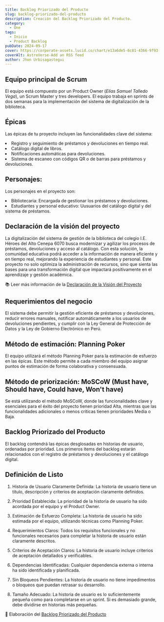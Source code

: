 ```yaml
---
title: Backlog Priorizado del Producto
slug: backlog-priorizado-del-producto
description: Creación del Backlog Priorizado del Producto.
category:
  - One
tags:
  - Inicio
  - Product Backlog
pubDate: 2024-09-17
cover: https://corporate-assets.lucid.co/chart/e13a6de5-6c81-4366-9f93-f71d06e69bf7.png?v=1707837575540
coverAlt: AstroVerse-Add an RSS feed
author: Jhon Urbisagastegui
---
```


## Equipo principal de Scrum

El equipo está compuesto por un Product Owner (*Elías Samuel Talledo Vega*), un Scrum Master y tres developers. El equipo trabaja en sprints de dos semanas para la implementación del sistema de digitalización de la biblioteca.

## Épicas

Las épicas de tu proyecto incluyen las funcionalidades clave del sistema:
<li>Registro y seguimiento de préstamos y devoluciones en tiempo real.</li>
<li>Catálogo digital de libros.</li>
<li>Notificaciones automáticas para devoluciones.</li>
<li>Sistema de escaneo con códigos QR o de barras para préstamos y devoluciones.</li>

## Personajes:

Los personajes en el proyecto son:
<li>Bibliotecaria: Encargada de gestionar los préstamos y devoluciones.</li>
<li>Estudiantes y personal educativo: Uusuarios del catálogo digital y del sistema de préstamos.</li>

## Declaración de la visión del proyecto

La digitalización del sistema de gestión de la biblioteca del colegio I.E. Héroes del Alto Cenepa 6070 busca modernizar y agilizar los procesos de préstamos, devoluciones y acceso al catálogo. Con esta solución, la comunidad educativa podrá acceder a la información de manera eficiente y en tiempo real, mejorando la experiencia de estudiantes y personal. Este proyecto no solo optimiza la administración de recursos, sino que sienta las bases para una transformación digital que impactará positivamente en el aprendizaje y gestión académica.

📚 Leer más información de la [Declaración de la Visión del Proyecto](https://drive.google.com/file/d/15KNadJ54EG1EIMHjFxcIphKOJemWNUdY/view?usp=sharing)

## Requerimientos del negocio

El sistema debe permitir la gestión eficiente de préstamos y devoluciones, reducir errores manuales, notificar automáticamente a los usuarios de devoluciones pendientes, y cumplir con la Ley General de Protección de Datos y la Ley de Gobierno Electrónico en Perú.

## Método de estimación: Planning Poker

El equipo utilizará el método Planning Poker para la estimación de esfuerzo en las épicas. Este método permite a cada miembro del equipo asignar puntos de estimación de forma colaborativa y consensuada.

## Método de priorización: MoSCoW (Must have, Should have, Could have, Won't have)

Se está utilizando el método MoSCoW, donde las funcionalidades clave y esenciales para el éxito del proyecto tienen prioridad Alta, mientras que las funcionalidades adicionales o menos críticas tienen prioridades Media o Baja.

## Backlog Priorizado del Producto

El backlog contendrá las épicas desglosadas en historias de usuario, ordenadas por prioridad. Los primeros ítems del backlog estarán relacionados con el registro de préstamos y devoluciones y el catálogo digital.

## Definición de Listo

1. Historia de Usuario Claramente Definida: La historia de usuario tiene un título, descripción y criterios de aceptación claramente definidos.

2. Prioridad Establecida: La prioridad de la historia de usuario ha sido acordada por el equipo y el Product Owner.

3. Estimación de Esfuerzo Completa: La historia de usuario ha sido estimada por el equipo, utilizando técnicas como Planning Poker.

4. Requerimientos Claros: Todos los requisitos funcionales y no funcionales necesarios para completar la historia de usuario están claramente descritos.

5. Criterios de Aceptación Claros: La historia de usuario incluye criterios de aceptación detallados y verificables.

6. Dependencias Identificadas: Cualquier dependencia externa o interna ha sido identificada y planificada.

7. Sin Bloqueos Pendientes: La historia de usuario no tiene impedimentos o bloqueos que puedan retrasar su desarrollo.

8. Tamaño Adecuado: La historia de usuario es lo suficientemente pequeña como para completarse en un sprint. Si es demasiado grande, debe dividirse en historias más pequeñas.

📸 Elaboración del [Backlog Priorizado del Producto](https://drive.google.com/file/d/1y-s9VE6TNApuaQRktmuZFhZEdUK9XJB_/view?usp=sharing)